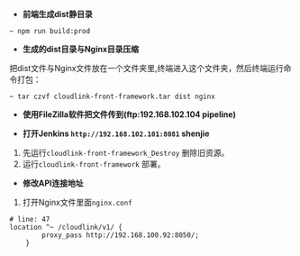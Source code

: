 * **前端生成dist静目录**   

```
~ npm run build:prod
```   
* **生成的dist目录与Nginx目录压缩**  

把dist文件与Nginx文件放在一个文件夹里,终端进入这个文件夹，然后终端运行命令打包：   
```
~ tar czvf cloudlink-front-framework.tar dist nginx
```    
* **使用FileZilla软件把文件传到(ftp:192.168.102.104 pipeline)**

* **打开Jenkins `http://192.168.102.101:8081` shenjie** 

1. 先运行`cloudlink-front-framework_Destroy` 删除旧资源。    
2. 运行`cloudlink-front-framework` 部署。    

* **修改API连接地址**    

1. 打开Nginx文件里面`nginx.conf`     

```
# line: 47
location ^~ /cloudlink/v1/ {
	    proxy_pass http://192.168.100.92:8050/; 
	}
```